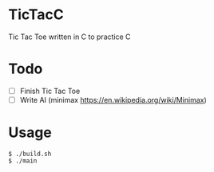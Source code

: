 # TicTacC
Tic Tac Toe written in C to practice C

# Todo
- [ ] Finish Tic Tac Toe
- [ ] Write AI (minimax https://en.wikipedia.org/wiki/Minimax)

# Usage
```
$ ./build.sh
$ ./main
```
